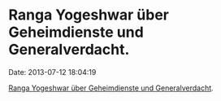 Ranga Yogeshwar über Geheimdienste und Generalverdacht.
=======================================================

Date: 2013-07-12 18:04:19

[Ranga Yogeshwar über Geheimdienste und
Generalverdacht](http://www.faz.net/-hur-7b6p2).
